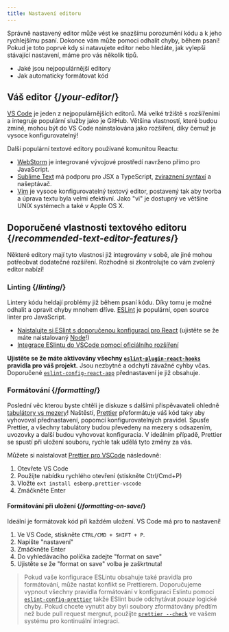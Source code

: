 ```yaml
---
title: Nastavení editoru
---
```


<Intro>

Správně nastavený editor může vést ke snazšímu porozumění kódu a k jeho rychlejšímu psaní. Dokonce vám může pomoci odhalit chyby, během psaní! Pokud je toto poprvé kdy si natavujete editor nebo hledáte, jak vylepši stávající nastavení, máme pro vás několik tipů.

</Intro>

<YouWillLearn>

* Jaké jsou nejpopulárnější editory
* Jak automaticky formátovat kód

</YouWillLearn>

## Váš editor {/*your-editor*/}

[VS Code](https://code.visualstudio.com/) je jeden z nejpopulárnějších editorů. Má velké tržiště s rozšířeními a integruje populární služby jako je GitHub. Většina vlastností, které budou zmíně, mohou být do VS Code nainstalována jako rozšíření, díky čemuž je vysoce konfigurovatelný!

Další populární textové editory používané komunitou Reactu:

* [WebStorm](https://www.jetbrains.com/webstorm/) je integrované vývojové prostředí navrženo přímo pro JavaScript.
* [Sublime Text](https://www.sublimetext.com/) má podporu pro JSX a TypeScript, [zvíraznení syntaxí](https://stackoverflow.com/a/70960574/458193) a našeptávač.
* [Vim](https://www.vim.org/) je vysoce konfigurovatelný textový editor, postavený tak aby tvorba a úprava textu byla velmi efektivní. Jako "vi" je dostupný ve většine UNIX systémech a také v Apple OS X.

## Doporučené vlastnosti textového editoru {/*recommended-text-editor-features*/}

Některé editory mají tyto vlastnosi již integrovány v sobě, ale jiné mohou potřeobvat dodatečné rozšíření. Rozhodně si zkontrolujte co vám zvolený editor nabízí!

### Linting {/*linting*/}

Lintery kódu heldají problémy již během psaní kódu. Díky tomu je možné odhalit a opravit chyby mnohem dříve. [ESLint](https://eslint.org/) je populární, open source linter pro JavaScript.

* [Naistalujte si ESlint s doporučenou konfigurací pro React](https://www.npmjs.com/package/eslint-config-react-app) (ujistěte se že máte naistalovaný [Node](https://nodejs.org/en/download/current/)!)
* [Integrace ESlintu do VSCode pomocí oficiálního rozšíření](https://marketplace.visualstudio.com/items?itemName=dbaeumer.vscode-eslint)

**Ujistěte se že máte aktivovány všechny [`eslint-plugin-react-hooks`](https://www.npmjs.com/package/eslint-plugin-react-hooks) pravidla pro váš projekt.** Jsou nezbytné a odchytí závažné cyhby včas. Doporučené [`eslint-config-react-app`](https://www.npmjs.com/package/eslint-config-react-app) přednastavení je již obsahuje.

### Formátování {/*formatting*/}

Poslední věc kterou byste chtěli je diskuze s dalšími přispěvavateli ohledně [tabulátory vs mezery](https://www.google.com/search?q=tabs+vs+spaces)! Naštěstí, [Prettier](https://prettier.io/) přeformátuje váš kód taky aby vyhovoval přednastavení, popomcí konfigurovatelných pravidel. Spusťe Prettier, a všechny tabulátory budou převedeny na mezery s odsazením, uvozovky a další budou vyhovovat konfiguracia. V ideálním případě, Prettier se spustí při uložení souboru, rychle tak udělá tyto změny za vás.

Můžete si naistalovat [Prettier pro VSCode](https://marketplace.visualstudio.com/items?itemName=esbenp.prettier-vscode) následovně:

1. Otevřete VS Code
2. Použijte nabídku rychlého otevření (stiskněte Ctrl/Cmd+P)
3. Vložte `ext install esbenp.prettier-vscode`
4. Zmáčkněte Enter

#### Formátování při uložení {/*formatting-on-save*/}

Ideální je formátovak kód při každém uložení. VS Code má pro to nastavení!

1. Ve VS Code, stiskněte `CTRL/CMD + SHIFT + P`.
2. Napište "nastavení"
3. Zmáčkněte Enter
4. Do vyhledávacího políčka zadejte "format on save"
5. Ujistěte se že "format on save" volba je zaškrtnuta!

> Pokud vaše konfigurace ESLintu obsahuje také pravidla pro formátování, může nastat konfikt se Prettierem. Doporučujeme vypnout všechny pravidla formátování v konfiguraci Eslintu pomocí [`eslint-config-prettier`](https://github.com/prettier/eslint-config-prettier) takže ESlint bude odchytávat *pouze* logické chyby. Pokud chcete vynutit aby byli soubory zformátovány předtím než bude pull request mergnut, použijte [`prettier --check`](https://prettier.io/docs/en/cli.html#--check) ve vašem systému pro kontinuální integraci.
